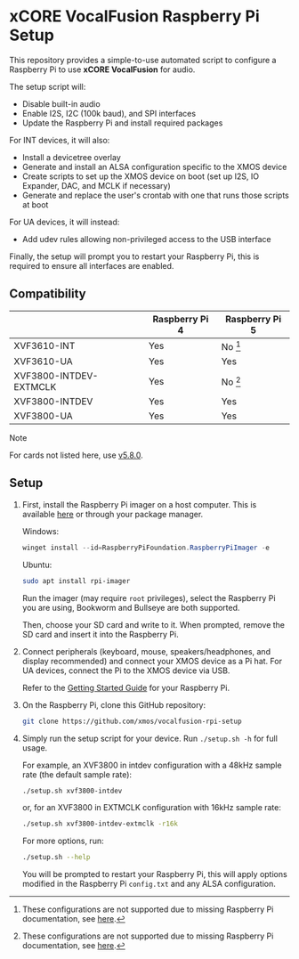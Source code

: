 # xCORE VocalFusion Raspberry Pi Setup

This repository provides a simple-to-use automated script to configure a Raspberry Pi to use **xCORE VocalFusion** for audio.

The setup script will:
- Disable built-in audio
- Enable I2S, I2C (100k baud), and SPI interfaces
- Update the Raspberry Pi and install required packages

For INT devices, it will also:
- Install a devicetree overlay
- Generate and install an ALSA configuration specific to the XMOS device
- Create scripts to set up the XMOS device on boot (set up I2S, IO Expander, DAC, and MCLK if necessary)
- Generate and replace the user's crontab with one that runs those scripts at boot

For UA devices, it will instead:
- Add udev rules allowing non-privileged access to the USB interface

Finally, the setup will prompt you to restart your Raspberry Pi, this is required to ensure all interfaces are enabled.

## Compatibility

|                        | Raspberry Pi 4 | Raspberry Pi 5 |
|------------------------|----------------|----------------|
| XVF3610-INT            | Yes            | No [^1]        |
| XVF3610-UA             | Yes            | Yes            |
| XVF3800-INTDEV-EXTMCLK | Yes            | No [^1]        |
| XVF3800-INTDEV         | Yes            | Yes            |
| XVF3800-UA             | Yes            | Yes            |

[^1]: These configurations are not supported due to missing Raspberry Pi documentation, see [here](https://github.com/raspberrypi/documentation/issues/3285).

> [!NOTE]
> For cards not listed here, use [v5.8.0](https://github.com/xmos/vocalfusion-rpi-setup/tree/release/v5.8.0).

## Setup

1. First, install the Raspberry Pi imager on a host computer. This is available [here](https://www.raspberrypi.org/software) or through your package manager.
   
   Windows:
   ```powershell
   winget install --id=RaspberryPiFoundation.RaspberryPiImager -e
   ```

   Ubuntu:
   ```bash
   sudo apt install rpi-imager
   ```

   Run the imager (may require `root` privileges), select the Raspberry Pi you are using, Bookworm and Bullseye are both supported.

   Then, choose your SD card and write to it. When prompted, remove the SD card and insert it into the Raspberry Pi.

2. Connect peripherals (keyboard, mouse, speakers/headphones, and display recommended) and connect your XMOS device as a Pi hat. For UA devices, connect the Pi to the XMOS device via USB.

   Refer to the [Getting Started Guide](https://www.raspberrypi.com/documentation/computers/getting-started.html) for your Raspberry Pi.

3. On the Raspberry Pi, clone this GitHub repository:

   ```bash
   git clone https://github.com/xmos/vocalfusion-rpi-setup
   ```

4. Simply run the setup script for your device. Run `./setup.sh -h` for full usage.

   For example, an XVF3800 in intdev configuration with a 48kHz sample rate (the default sample rate):
   ```bash
   ./setup.sh xvf3800-intdev
   ```

   or, for an XVF3800 in EXTMCLK configuration with 16kHz sample rate:
   ```bash
   ./setup.sh xvf3800-intdev-extmclk -r16k
   ```

   For more options, run:
   ```bash
   ./setup.sh --help
   ```

   You will be prompted to restart your Raspberry Pi, this will apply options modified in the Raspberry Pi `config.txt` and any ALSA configuration.

